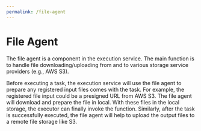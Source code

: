 ```yaml
---
permalink: /file-agent
---
```


# File Agent

The file agent is a component in the execution service. The main function is to
handle file downloading/uploading from and to various storage service providers
(e.g., AWS S3).

Before executing a task, the execution service will use the file agent to
prepare any registered input files comes with the task. For example, the
registered file input could be a presigned URL from AWS S3. The file agent will
download and prepare the file in local. With these files in the local storage,
the executor can finally invoke the function. Similarly, after the task is
successfully executed, the file agent will help to upload the output files to
a remote file storage like S3.
